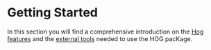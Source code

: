 # Getting Started

In this section you will find a comprehensive introduction on the [Hog features](./hogFeatures.md) and the [external tools]() needed to use the HOG pacKage.
